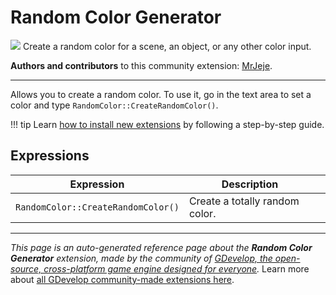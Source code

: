 # Random Color Generator

<img src="https://resources.gdevelop-app.com/assets/Icons/format-color-fill.svg" class="extension-icon"></img>
Create a random color for a scene, an object, or any other color input.

**Authors and contributors** to this community extension: [MrJeje](https://gd.games/MrJeje).

---

Allows you to create a random color.
To use it, go in the text area to set a color and type `RandomColor::CreateRandomColor()`.

!!! tip
    Learn [how to install new extensions](/gdevelop5/extensions/search) by following a step-by-step guide.

## Expressions

| Expression | Description |  |
|-----|-----|-----|
| `RandomColor::CreateRandomColor()` | Create a totally random color. ||

---

*This page is an auto-generated reference page about the **Random Color Generator** extension, made by the community of [GDevelop, the open-source, cross-platform game engine designed for everyone](https://gdevelop.io/).* Learn more about [all GDevelop community-made extensions here](/gdevelop5/extensions).